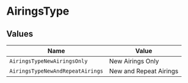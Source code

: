 # AiringsType


## Values

| Name                             | Value                            |
| -------------------------------- | -------------------------------- |
| `AiringsTypeNewAiringsOnly`      | New Airings Only                 |
| `AiringsTypeNewAndRepeatAirings` | New and Repeat Airings           |